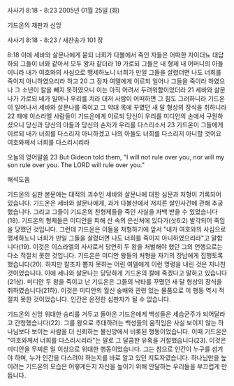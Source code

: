 사사기 8:18 - 8:23 
2005년 01월 25일 (화)

기드온의 재판과 신앙



사사기 8:18 - 8:23 / 새찬송가 101 장


8:18 이에 세바와 살문나에게 묻되 너희가 다볼에서 죽인 자들은 어떠한 자이더뇨 대답하되 그들이 너와 같아서 모두 왕자 같더라 19 가로되 그들은 내 형제 내 어머니의 아들이니라 내가 여호와의 사심으로 맹세하노니 너희가 만일 그들을 살렸더면 나도 너희를 죽이지 아니하였으리라 하고 20 그 장자 여델에게 이르되 일어나 그들을 죽이라 하였으나 그 소년이 칼을 빼지 못하였으니 이는 아직 어려서 두려워함이었더라 21 세바와 살문나가 가로되 네가 일어나 우리를 치라 대저 사람이 어떠하면 그 힘도 그러하니라 기드온이 일어나서 세바와 살문나를 죽이고 그 약대 목에 꾸몄던 새 달 형상의 장식을 취하니라 22 때에 이스라엘 사람들이 기드온에게 이르되 당신이 우리를 미디안의 손에서 구원하셨으니 당신과 당신의 아들과 당신의 손자가 우리를 다스리소서 23 기드온이 그들에게 이르되 내가 너희를 다스리지 아니하겠고 나의 아들도 너희를 다스리지 아니할 것이요 여호와께서 너희를 다스리시리라

오늘의 영어말씀
23 But Gideon told them, "I will not rule over you, nor will my son rule over you. The LORD will rule over you."

해석도움





기드온의 심판
본문에는 대적의 괴수인 세바와 살문나에 대한 심문과 처형이 기록되어 있습니다. 기드온은 세바와 살문나에게, 과거 다볼산에서 저지른 살인사건에 관해 추궁했습니다. 그리고 그들이 기드온의 친형제들을 죽인 사실을 자백 받을 수 있었습니다(18). 기드온의 형제들은 미디안을 피해 산 속의 은신처에 있다가(삿6:2) 발각되어 죽임을 당했던 것입니다. 그런데 기드온은 이들을 처형하기에 앞서 "내가 여호와의 사심으로 맹세하노니 너희가 만일 그들을 살렸더면 나도 너희를 죽이지 아니하였으리라"고 말합니다(19). 이것은 이스라엘의 사사로서 당연히 두 왕을 처벌해야 했던 그의 언행으로는 다소 적절치 못한 것입니다. 기드온은 미디안 왕들의 처형을 자기의 장남에게 집행토록 했습니다(20). 하지만 칼조차 뽑지 못하는 어린 여델에게 이런 명령을 내린 것은 지나친 것이었습니다. 이에 세나와 살문나는 당당하게 기드온의 칼에 죽겠다고 말하고 있습니다(21상). 미디안 두 왕을 죽이고 난 기드온은 그들의 낙타를 꾸몄던 새 달 형상의 장식을 취하였습니다(21하). 이것은 미디안의 월신 숭배와 관련 있는 물품으로 이 행동 역시 적절치 못한 것이었습니다. 인간은 온전한 심판자가 될 수 없습니다.   

기드온의 신앙
위대한 승리를 거두고 돌아온 기드온에게 백성들은 세습군주가 되어달라고 간청했습니다(22). 그를 왕으로 추대하려는 백성들의 움직임은 사실 보이지 않는 하나님보다 보이는 사람을 더 신뢰하는 불신앙에서 비롯된 행동이었습니다. 이때 기드온은 "여호와께서 너희를 다스리시리라"는 말로 그 달콤한 유혹을 거절했습니다(23). 이것은 미디안을 무찌른 일 이상으로 위대한 행동이었습니다. 그는 참으로 인간이 누구를 섬겨야 하며, 누가 인간을 다스려야 하는지를 바로 알고 있던 지도자였습니다. 하나님만을 높이려는 기드온의 모습은 어떻게든지 자신을 높이기 위해 안달하는 우리들을 부끄럽게 만듭니다.